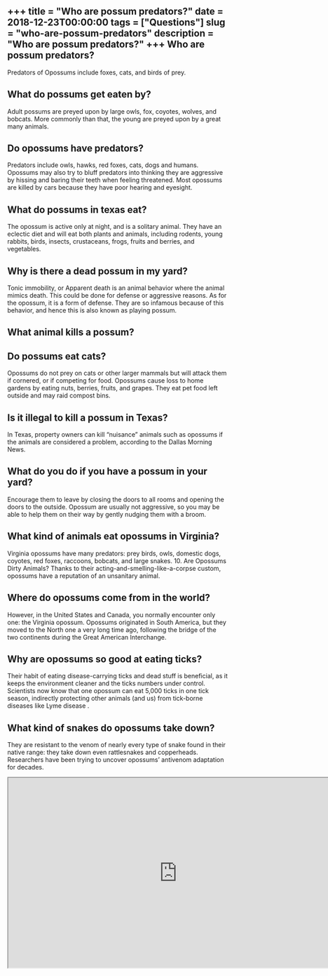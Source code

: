 +++
title = "Who are possum predators?"
date = 2018-12-23T00:00:00
tags = ["Questions"]
slug = "who-are-possum-predators"
description = "Who are possum predators?"
+++
Who are possum predators?
-------------------------

Predators of Opossums include foxes, cats, and birds of prey.

What do possums get eaten by?
-----------------------------

Adult possums are preyed upon by large owls, fox, coyotes, wolves, and bobcats. More commonly than that, the young are preyed upon by a great many animals.

Do opossums have predators?
---------------------------

Predators include owls, hawks, red foxes, cats, dogs and humans. Opossums may also try to bluff predators into thinking they are aggressive by hissing and baring their teeth when feeling threatened. Most opossums are killed by cars because they have poor hearing and eyesight.

What do possums in texas eat?
-----------------------------

The opossum is active only at night, and is a solitary animal. They have an eclectic diet and will eat both plants and animals, including rodents, young rabbits, birds, insects, crustaceans, frogs, fruits and berries, and vegetables.

Why is there a dead possum in my yard?
--------------------------------------

Tonic immobility, or Apparent death is an animal behavior where the animal mimics death. This could be done for defense or aggressive reasons. As for the opossum, it is a form of defense. They are so infamous because of this behavior, and hence this is also known as playing possum.

What animal kills a possum?
---------------------------

Do possums eat cats?
--------------------

Opossums do not prey on cats or other larger mammals but will attack them if cornered, or if competing for food. Opossums cause loss to home gardens by eating nuts, berries, fruits, and grapes. They eat pet food left outside and may raid compost bins.

Is it illegal to kill a possum in Texas?
----------------------------------------

In Texas, property owners can kill “nuisance” animals such as opossums if the animals are considered a problem, according to the Dallas Morning News.

What do you do if you have a possum in your yard?
-------------------------------------------------

Encourage them to leave by closing the doors to all rooms and opening the doors to the outside. Opossum are usually not aggressive, so you may be able to help them on their way by gently nudging them with a broom.

What kind of animals eat opossums in Virginia?
----------------------------------------------

Virginia opossums have many predators: prey birds, owls, domestic dogs, coyotes, red foxes, raccoons, bobcats, and large snakes. 10. Are Opossums Dirty Animals? Thanks to their acting-and-smelling-like-a-corpse custom, opossums have a reputation of an unsanitary animal.

Where do opossums come from in the world?
-----------------------------------------

However, in the United States and Canada, you normally encounter only one: the Virginia opossum. Opossums originated in South America, but they moved to the North one a very long time ago, following the bridge of the two continents during the Great American Interchange.

Why are opossums so good at eating ticks?
-----------------------------------------

Their habit of eating disease-carrying ticks and dead stuff is beneficial, as it keeps the environment cleaner and the ticks numbers under control. Scientists now know that one opossum can eat 5,000 ticks in one tick season, indirectly protecting other animals (and us) from tick-borne diseases like Lyme disease .

What kind of snakes do opossums take down?
------------------------------------------

They are resistant to the venom of nearly every type of snake found in their native range: they take down even rattlesnakes and copperheads. Researchers have been trying to uncover opossums’ antivenom adaptation for decades.

<iframe allow="accelerometer; autoplay; clipboard-write; encrypted-media; gyroscope; picture-in-picture" allowfullscreen="" class="__youtube_prefs__  epyt-is-override  no-lazyload" data-no-lazy="1" data-origheight="433" data-origwidth="770" data-skipgform_ajax_framebjll="" height="433" id="_ytid_33903" loading="lazy" src="https://www.youtube.com/embed/GLQr1wLr_Xo?enablejsapi=1&autoplay=0&cc_load_policy=0&cc_lang_pref=&iv_load_policy=1&loop=0&modestbranding=0&rel=1&fs=1&playsinline=0&autohide=2&theme=dark&color=red&controls=1&" title="YouTube player" width="770"></iframe>